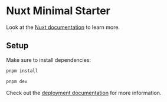 # Nuxt Minimal Starter

Look at the [Nuxt documentation](https://nuxt.com/docs/getting-started/introduction) to learn more.

## Setup

Make sure to install dependencies:

```bash
pnpm install

pnpm dev

```

Check out the [deployment documentation](https://nuxt.com/docs/getting-started/deployment) for more information.
